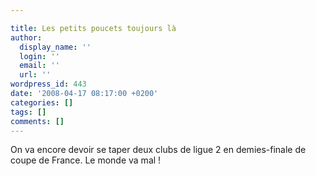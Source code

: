 ```yaml
---

title: Les petits poucets toujours là
author:
  display_name: ''
  login: ''
  email: ''
  url: ''
wordpress_id: 443
date: '2008-04-17 08:17:00 +0200'
categories: []
tags: []
comments: []
---
```

On va encore devoir se taper deux clubs de ligue 2 en demies-finale de coupe de France. Le monde va mal !
